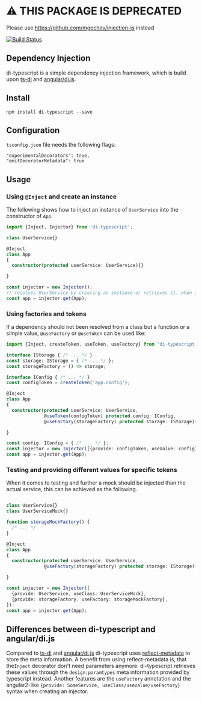 # ⚠️ THIS PACKAGE IS DEPRECATED
Please use https://github.com/mgechev/injection-js instead



[![Build Status](https://travis-ci.org/RobinBuschmann/ts-di.png?branch=master)](https://travis-ci.org/RobinBuschmann/ts-di)

## Dependency Injection

di-typescript is a simple dependency injection framework, which is build upon 
[ts-di](https://github.com/KostyaTretyak/ts-di) and 
[angular/di.js](https://github.com/angular/di.js). 

## Install
```
npm install di-typescript --save
```


## Configuration
`tsconfig.json` file needs the following flags:
```
"experimentalDecorators": true,
"emitDecoratorMetadata": true
```

## Usage
### Using `@Inject` and create an instance
The following shows how to inject an instance of `UserService` into the constructor of `App`.
```typescript
import {Inject, Injector} from 'di-typescript';

class UserService{}

@Inject
class App
{
  constructor(protected userService: UserService){}

}

const injector = new Injector();
// resolves UserService by creating an instance or retrieves it, when already exists
const app = injector.get(App); 

```

### Using factories and tokens
If a dependency should not been resolved from a class but a function or a simple value,
`@useFactory` or `@useToken` can be used like: 
```typescript
import {Inject, createToken, useToken, useFactory} from 'di-typescript';

interface IStorage { /* ... */ }
const storage: IStorage = { /* ... */ };
const storageFactory = () => storage;

interface IConfig { /* ... */ }
const configToken = createToken('app.config');

@Inject
class App
{
  constructor(protected userService: UserService,
              @useToken(configToken) protected config: IConfig,
              @useFactory(storageFactory) protected storage: IStorage){}

}

const config: IConfig = { /* ... */ };
const injector = new Injector([{provide: configToken, useValue: config}]);
const app = injector.get(App);

```

### Testing and providing different values for specific tokens
When it comes to testing and further a mock should be injected than the actual service,
this can be achieved as the following.

```typescript

class UserService{}
class UserServiceMock{}

function storageMockFactory() {
  /* ... */
}

@Inject
class App
{
  constructor(protected userService: UserService,
              @useFactory(storageFactory) protected storage: IStorage){}

}

const injector = new Injector([
  {provide: UserService, useClass: UserServiceMock},
  {provide: storageFactory, useFactory: storageMockFactory},
]);
const app = injector.get(App);
```

## Differences between di-typescript and angular/di.js
Compared to [ts-di](https://github.com/KostyaTretyak/ts-di) and [angular/di.js](https://github.com/angular/di.js) 
di-typescript uses [reflect-metadata](https://www.npmjs.com/package/reflect-metadata) 
to store the meta information. A benefit from using reflect-metadata is, that the`Inject` 
decorator don't need parameters anymore. di-typescript retrieves these values
through the `design:paramtypes` meta information provided by typescript instead. Another
features are the `useFactory` annotation and the angular2-like 
`{provide: SomeService, useClass/useValue/useFactory}` syntax when creating an injector.
